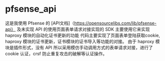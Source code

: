 # pfsense_api
这是我使用 Pfsense 的 [API文档]（https://opensourcelibs.com/lib/pfsense-api） 及未实现 API 的使用页面表单请求对接实现的 SDK
主要使用它来实现 haproxy 模块的自动化证书更新的功能
代码主要实现了页面表单登陆获取cookie, haproxy 模块的证书更新，证书模块的证书导入等功能的对接。
由于 haproxy 模块是插件形式，没有 API 所以采用模仿手动调用方式的表单请求对接，进行了 cookie 认证，crsf 防止重复攻击的破解等认证操作。
